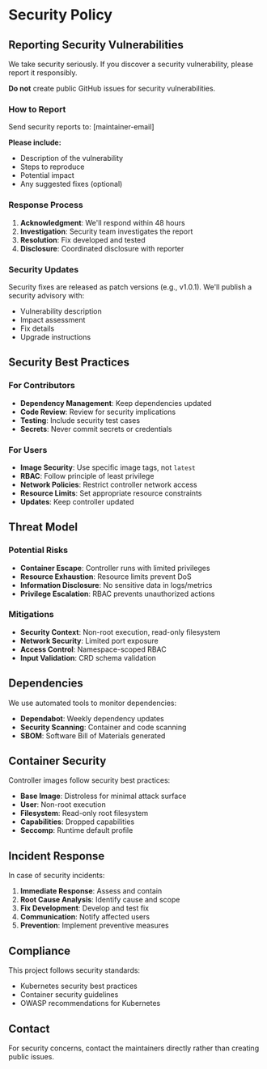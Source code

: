 # Security Policy

## Reporting Security Vulnerabilities

We take security seriously. If you discover a security vulnerability, please report it responsibly.

**Do not** create public GitHub issues for security vulnerabilities.

### How to Report

Send security reports to: [maintainer-email]

**Please include:**
- Description of the vulnerability
- Steps to reproduce
- Potential impact
- Any suggested fixes (optional)

### Response Process

1. **Acknowledgment**: We'll respond within 48 hours
2. **Investigation**: Security team investigates the report
3. **Resolution**: Fix developed and tested
4. **Disclosure**: Coordinated disclosure with reporter

### Security Updates

Security fixes are released as patch versions (e.g., v1.0.1). We'll publish a security advisory with:
- Vulnerability description
- Impact assessment
- Fix details
- Upgrade instructions

## Security Best Practices

### For Contributors

- **Dependency Management**: Keep dependencies updated
- **Code Review**: Review for security implications
- **Testing**: Include security test cases
- **Secrets**: Never commit secrets or credentials

### For Users

- **Image Security**: Use specific image tags, not `latest`
- **RBAC**: Follow principle of least privilege
- **Network Policies**: Restrict controller network access
- **Resource Limits**: Set appropriate resource constraints
- **Updates**: Keep controller updated

## Threat Model

### Potential Risks

- **Container Escape**: Controller runs with limited privileges
- **Resource Exhaustion**: Resource limits prevent DoS
- **Information Disclosure**: No sensitive data in logs/metrics
- **Privilege Escalation**: RBAC prevents unauthorized actions

### Mitigations

- **Security Context**: Non-root execution, read-only filesystem
- **Network Security**: Limited port exposure
- **Access Control**: Namespace-scoped RBAC
- **Input Validation**: CRD schema validation

## Dependencies

We use automated tools to monitor dependencies:

- **Dependabot**: Weekly dependency updates
- **Security Scanning**: Container and code scanning
- **SBOM**: Software Bill of Materials generated

## Container Security

Controller images follow security best practices:

- **Base Image**: Distroless for minimal attack surface
- **User**: Non-root execution
- **Filesystem**: Read-only root filesystem
- **Capabilities**: Dropped capabilities
- **Seccomp**: Runtime default profile

## Incident Response

In case of security incidents:

1. **Immediate Response**: Assess and contain
2. **Root Cause Analysis**: Identify cause and scope
3. **Fix Development**: Develop and test fix
4. **Communication**: Notify affected users
5. **Prevention**: Implement preventive measures

## Compliance

This project follows security standards:

- Kubernetes security best practices
- Container security guidelines
- OWASP recommendations for Kubernetes

## Contact

For security concerns, contact the maintainers directly rather than creating public issues.